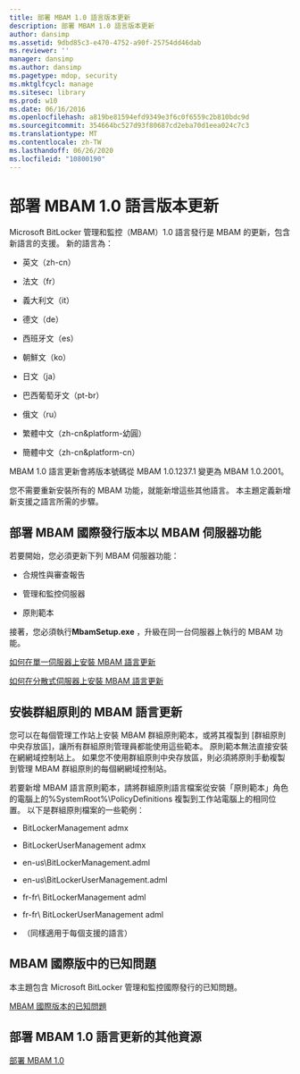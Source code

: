 ```yaml
---
title: 部署 MBAM 1.0 語言版本更新
description: 部署 MBAM 1.0 語言版本更新
author: dansimp
ms.assetid: 9dbd85c3-e470-4752-a90f-25754dd46dab
ms.reviewer: ''
manager: dansimp
ms.author: dansimp
ms.pagetype: mdop, security
ms.mktglfcycl: manage
ms.sitesec: library
ms.prod: w10
ms.date: 06/16/2016
ms.openlocfilehash: a819be81594efd9349e3f6c0f6559c2b810bdc9d
ms.sourcegitcommit: 354664bc527d93f80687cd2eba70d1eea024c7c3
ms.translationtype: MT
ms.contentlocale: zh-TW
ms.lasthandoff: 06/26/2020
ms.locfileid: "10800190"
---
```

# 部署 MBAM 1.0 語言版本更新


Microsoft BitLocker 管理和監控（MBAM）1.0 語言發行是 MBAM 的更新，包含新語言的支援。 新的語言為：

-   英文（zh-cn）

-   法文（fr）

-   義大利文（it）

-   德文（de）

-   西班牙文（es）

-   朝鮮文（ko）

-   日文（ja）

-   巴西葡萄牙文（pt-br）

-   俄文（ru）

-   繁體中文（zh-cn&platform-幼圓）

-   簡體中文（zh-cn&platform-cn）

MBAM 1.0 語言更新會將版本號碼從 MBAM 1.0.1237.1 變更為 MBAM 1.0.2001。

您不需要重新安裝所有的 MBAM 功能，就能新增這些其他語言。 本主題定義新增新支援之語言所需的步驟。

## 部署 MBAM 國際發行版本以 MBAM 伺服器功能


若要開始，您必須更新下列 MBAM 伺服器功能：

-   合規性與審查報告

-   管理和監控伺服器

-   原則範本

接著，您必須執行**MbamSetup.exe** ，升級在同一台伺服器上執行的 MBAM 功能。

[如何在單一伺服器上安裝 MBAM 語言更新](how-to-install-the-mbam-language-update-on-a-single-server-mbam-1.md)

[如何在分散式伺服器上安裝 MBAM 語言更新](how-to-install-the-mbam-language-update-on-distributed-servers-mbam-1.md)

## 安裝群組原則的 MBAM 語言更新


您可以在每個管理工作站上安裝 MBAM 群組原則範本，或將其複製到 [群組原則中央存放區]，讓所有群組原則管理員都能使用這些範本。 原則範本無法直接安裝在網網域控制站上。 如果您不使用群組原則中央存放區，則必須將原則手動複製到管理 MBAM 群組原則的每個網網域控制站。

若要新增 MBAM 語言原則範本，請將群組原則語言檔案從安裝「原則範本」角色的電腦上的%SystemRoot%\\PolicyDefinitions 複製到工作站電腦上的相同位置。 以下是群組原則檔案的一些範例：

-   BitLockerManagement admx

-   BitLockerUserManagement admx

-   en-us\\BitLockerManagement.adml

-   en-us\\BitLockerUserManagement.adml

-   fr-fr\\ BitLockerManagement adml

-   fr-fr\\ BitLockerUserManagement adml

-   （同樣適用于每個支援的語言）

## MBAM 國際版中的已知問題


本主題包含 Microsoft BitLocker 管理和監控國際發行的已知問題。

[MBAM 國際版本的已知問題](known-issues-in-the-mbam-international-release-mbam-1.md)

## 部署 MBAM 1.0 語言更新的其他資源


[部署 MBAM 1.0](deploying-mbam-10.md)

 

 





